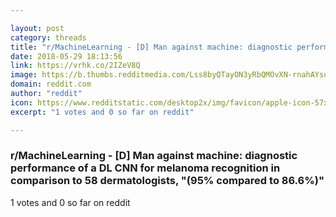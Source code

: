 ```yaml
---

layout: post
category: threads
title: "r/MachineLearning - [D] Man against machine: diagnostic performance of a DL CNN for melanoma recognition in comparison to 58 dermatologists, \"(95% compared to 86.6%)\""
date: 2018-05-29 18:13:56
link: https://vrhk.co/2IZeV8Q
image: https://b.thumbs.redditmedia.com/Lss8byQTayON3yRbQMOvXN-rnahAYsuy5A5vM16Qr8k.jpg
domain: reddit.com
author: "reddit"
icon: https://www.redditstatic.com/desktop2x/img/favicon/apple-icon-57x57.png
excerpt: "1 votes and 0 so far on reddit"

---
```


### r/MachineLearning - [D] Man against machine: diagnostic performance of a DL CNN for melanoma recognition in comparison to 58 dermatologists, "(95% compared to 86.6%)"

1 votes and 0 so far on reddit